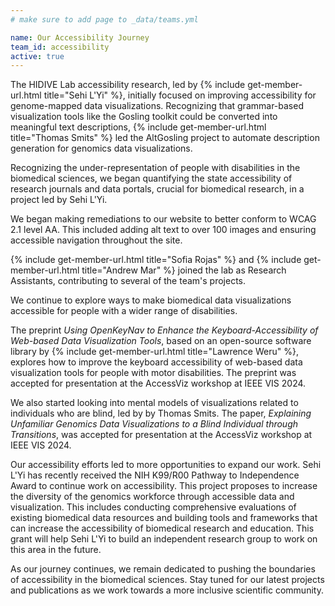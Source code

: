```yaml
---
# make sure to add page to _data/teams.yml

name: Our Accessibility Journey
team_id: accessibility
active: true
---
```


<!-- Every web interface should be accessible, but inaccessible web experiences are the norm. -->

<!-- When the HIDIVE lab began our accessibility research, we first focused on improving screen reader accessibility for data visualizations.  -->
The HIDIVE Lab accessibility research, led by {% include get-member-url.html title="Sehi L'Yi" %}, initially focused on improving accessibility for genome-mapped data visualizations. 
Recognizing that grammar-based visualization tools like the Gosling toolkit could be converted into meaningful text descriptions, {% include get-member-url.html title="Thomas Smits" %} led the AltGosling project to automate description generation for genomics data visualizations.

Recognizing the under-representation of people with disabilities in the biomedical sciences,
we began quantifying the state accessibility of research journals and data portals, crucial for biomedical research, in a project led by Sehi L'Yi.

We began making remediations to our website to better conform to WCAG 2.1 level AA. This included adding alt text to over 100 images and ensuring accessible navigation throughout the site.

{% include get-member-url.html title="Sofia Rojas" %} and {% include get-member-url.html title="Andrew Mar" %} joined the lab as Research Assistants, contributing to several of the team's projects. 

We continue to explore ways to make biomedical data visualizations accessible for people with a wider range of disabilities. 

The preprint *Using OpenKeyNav to Enhance the Keyboard-Accessibility of Web-based Data Visualization Tools*, based on an open-source software library by {% include get-member-url.html title="Lawrence Weru" %}, explores how to improve the keyboard accessibility of web-based data visualization tools for people with motor disabilities.
The preprint was accepted for presentation at the AccessViz workshop at IEEE VIS 2024.

We also started looking into mental models of visualizations related to individuals who are blind, led by by Thomas Smits. The paper, *Explaining Unfamiliar Genomics Data Visualizations to a Blind Individual through Transitions*, was accepted for presentation at the AccessViz workshop at IEEE VIS 2024.

Our accessibility efforts led to more opportunities to expand our work. Sehi L'Yi has recently received the NIH K99/R00 Pathway to Independence Award to continue work on accessibility. This project proposes to increase the diversity of the genomics workforce through accessible data and visualization. This includes conducting comprehensive evaluations of existing biomedical data resources and building tools and frameworks that can increase the accessibility of biomedical research and education. This grant will help Sehi L'Yi to build an independent research group to work on this area in the future.

As our journey continues, we remain dedicated to pushing the boundaries of accessibility in the biomedical sciences. 
Stay tuned for our latest projects and publications as we work towards a more inclusive scientific community.